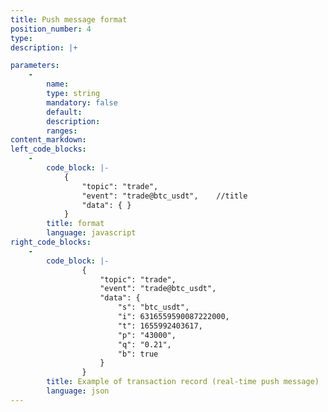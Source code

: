 ```yaml
---
title: Push message format
position_number: 4
type:
description: |+

parameters:
    -
        name:
        type: string
        mandatory: false
        default:
        description:
        ranges:
content_markdown:
left_code_blocks:
    -
        code_block: |-
            {
                "topic": "trade",             
                "event": "trade@btc_usdt",    //title
                "data": { }                   
            }
        title: format
        language: javascript
right_code_blocks:
    -
        code_block: |-
                {
                    "topic": "trade", 
                    "event": "trade@btc_usdt", 
                    "data": {
                        "s": "btc_usdt", 
                        "i": 6316559590087222000, 
                        "t": 1655992403617, 
                        "p": "43000", 
                        "q": "0.21", 
                        "b": true
                    }
                }
        title: Example of transaction record (real-time push message)
        language: json
---
```

